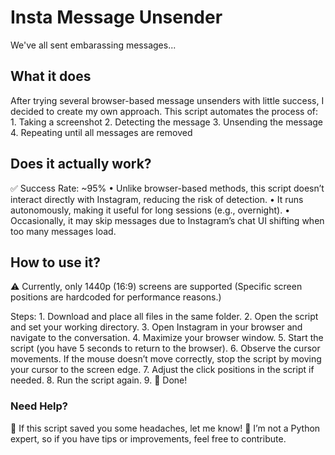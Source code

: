 # Insta Message Unsender
We've all sent embarassing messages...

## What it does
After trying several browser-based message unsenders with little success, I decided to create my own approach. This script automates the process of:
	1.	Taking a screenshot
	2.	Detecting the message
	3.	Unsending the message
	4.	Repeating until all messages are removed

## Does it actually work?
✅ Success Rate: ~95%
	•	Unlike browser-based methods, this script doesn’t interact directly with Instagram, reducing the risk of detection.
	•	It runs autonomously, making it useful for long sessions (e.g., overnight).
	•	Occasionally, it may skip messages due to Instagram’s chat UI shifting when too many messages load.

## How to use it?
⚠ Currently, only 1440p (16:9) screens are supported
(Specific screen positions are hardcoded for performance reasons.)

Steps:
	1.	Download and place all files in the same folder.
	2.	Open the script and set your working directory.
	3.	Open Instagram in your browser and navigate to the conversation.
	4.	Maximize your browser window.
	5.	Start the script (you have 5 seconds to return to the browser).
	6.	Observe the cursor movements. If the mouse doesn’t move correctly, stop the script by moving your cursor to the screen edge.
	7.	Adjust the click positions in the script if needed.
	8.	Run the script again.
	9.	🎉 Done!

    
### Need Help?

💬 If this script saved you some headaches, let me know!
🐍 I’m not a Python expert, so if you have tips or improvements, feel free to contribute.
